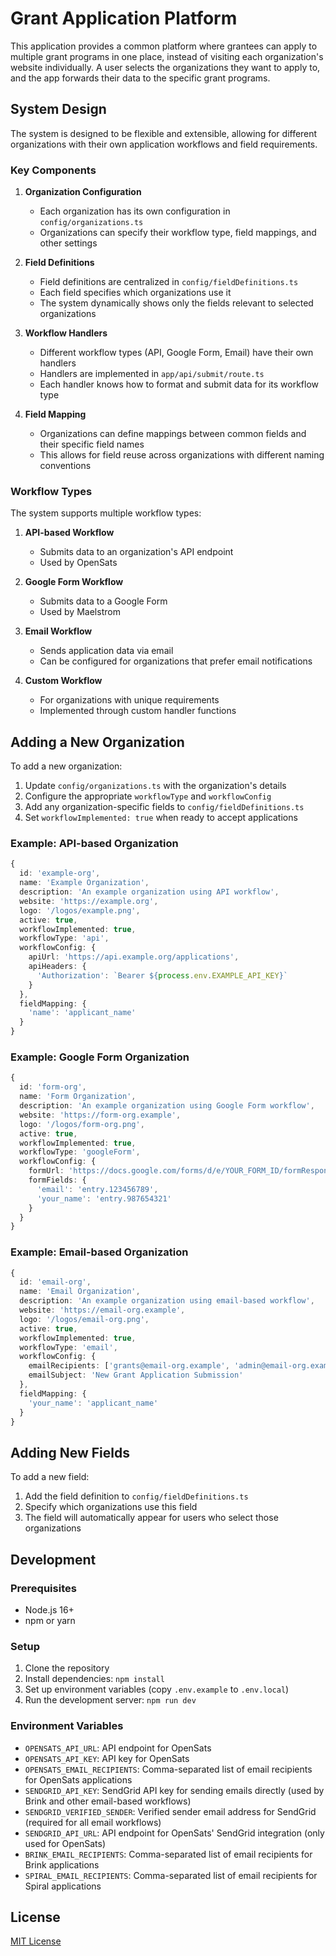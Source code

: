 # Grant Application Platform

This application provides a common platform where grantees can apply to multiple grant programs in one place, instead of visiting each organization's website individually. A user selects the organizations they want to apply to, and the app forwards their data to the specific grant programs.

## System Design

The system is designed to be flexible and extensible, allowing for different organizations with their own application workflows and field requirements.

### Key Components

1. **Organization Configuration**
   - Each organization has its own configuration in `config/organizations.ts`
   - Organizations can specify their workflow type, field mappings, and other settings

2. **Field Definitions**
   - Field definitions are centralized in `config/fieldDefinitions.ts`
   - Each field specifies which organizations use it
   - The system dynamically shows only the fields relevant to selected organizations

3. **Workflow Handlers**
   - Different workflow types (API, Google Form, Email) have their own handlers
   - Handlers are implemented in `app/api/submit/route.ts`
   - Each handler knows how to format and submit data for its workflow type

4. **Field Mapping**
   - Organizations can define mappings between common fields and their specific field names
   - This allows for field reuse across organizations with different naming conventions

### Workflow Types

The system supports multiple workflow types:

1. **API-based Workflow**
   - Submits data to an organization's API endpoint
   - Used by OpenSats

2. **Google Form Workflow**
   - Submits data to a Google Form
   - Used by Maelstrom

3. **Email Workflow**
   - Sends application data via email
   - Can be configured for organizations that prefer email notifications

4. **Custom Workflow**
   - For organizations with unique requirements
   - Implemented through custom handler functions

## Adding a New Organization

To add a new organization:

1. Update `config/organizations.ts` with the organization's details
2. Configure the appropriate `workflowType` and `workflowConfig`
3. Add any organization-specific fields to `config/fieldDefinitions.ts`
4. Set `workflowImplemented: true` when ready to accept applications

### Example: API-based Organization

```typescript
{
  id: 'example-org',
  name: 'Example Organization',
  description: 'An example organization using API workflow',
  website: 'https://example.org',
  logo: '/logos/example.png',
  active: true,
  workflowImplemented: true,
  workflowType: 'api',
  workflowConfig: {
    apiUrl: 'https://api.example.org/applications',
    apiHeaders: {
      'Authorization': `Bearer ${process.env.EXAMPLE_API_KEY}`
    }
  },
  fieldMapping: {
    'name': 'applicant_name'
  }
}
```

### Example: Google Form Organization

```typescript
{
  id: 'form-org',
  name: 'Form Organization',
  description: 'An example organization using Google Form workflow',
  website: 'https://form-org.example',
  logo: '/logos/form-org.png',
  active: true,
  workflowImplemented: true,
  workflowType: 'googleForm',
  workflowConfig: {
    formUrl: 'https://docs.google.com/forms/d/e/YOUR_FORM_ID/formResponse',
    formFields: {
      'email': 'entry.123456789',
      'your_name': 'entry.987654321'
    }
  }
}
```

### Example: Email-based Organization

```typescript
{
  id: 'email-org',
  name: 'Email Organization',
  description: 'An example organization using email-based workflow',
  website: 'https://email-org.example',
  logo: '/logos/email-org.png',
  active: true,
  workflowImplemented: true,
  workflowType: 'email',
  workflowConfig: {
    emailRecipients: ['grants@email-org.example', 'admin@email-org.example'],
    emailSubject: 'New Grant Application Submission'
  },
  fieldMapping: {
    'your_name': 'applicant_name'
  }
}
```

## Adding New Fields

To add a new field:

1. Add the field definition to `config/fieldDefinitions.ts`
2. Specify which organizations use this field
3. The field will automatically appear for users who select those organizations

## Development

### Prerequisites

- Node.js 16+
- npm or yarn

### Setup

1. Clone the repository
2. Install dependencies: `npm install`
3. Set up environment variables (copy `.env.example` to `.env.local`)
4. Run the development server: `npm run dev`

### Environment Variables

- `OPENSATS_API_URL`: API endpoint for OpenSats
- `OPENSATS_API_KEY`: API key for OpenSats
- `OPENSATS_EMAIL_RECIPIENTS`: Comma-separated list of email recipients for OpenSats applications
- `SENDGRID_API_KEY`: SendGrid API key for sending emails directly (used by Brink and other email-based workflows)
- `SENDGRID_VERIFIED_SENDER`: Verified sender email address for SendGrid (required for all email workflows)
- `SENDGRID_API_URL`: API endpoint for OpenSats' SendGrid integration (only used for OpenSats)
- `BRINK_EMAIL_RECIPIENTS`: Comma-separated list of email recipients for Brink applications
- `SPIRAL_EMAIL_RECIPIENTS`: Comma-separated list of email recipients for Spiral applications

## License

[MIT License](LICENSE)
